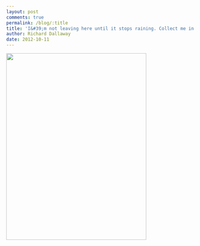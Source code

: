 ```yaml
---
layout: post
comments: true
permalink: /blog/:title
title: 'I&#39;m not leaving here until it stops raining. Collect me in June.'
author: Richard Dallaway
date: 2012-10-11
---
```


<div>
<a href="http://static.skitters.dallaway.com/BWphoto.JPG">
<img width="374" src="http://static.skitters.dallaway.com/BWphoto.JPG.500.JPG" height="500"></img>
</a>
</div>



   
    
